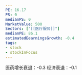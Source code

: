 ```yaml
---
PE: 16.17
PS: 0
medianPS: 0
MarketValue: 500
Sectors: ["[[医疗服务]]"]
medianPE: 86.1
estimatedEearningsGrowth: -0.4
tags:
- stock
- stockInFocus 
---
```

医药增长衰退：-0.3
经济衰退：-0.1

